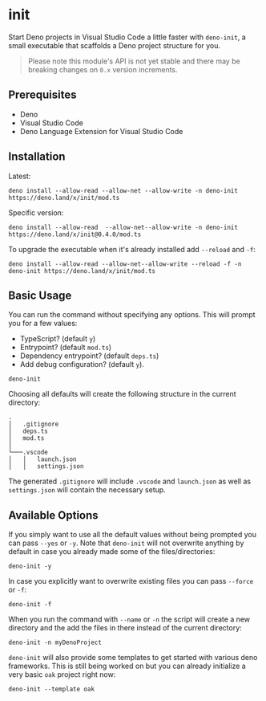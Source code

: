 # init

Start Deno projects in Visual Studio Code a little faster with `deno-init`, a small executable that scaffolds a Deno project structure for you.

> Please note this module's API is not yet stable and there may be breaking changes on `0.x` version increments.

## Prerequisites
- Deno
- Visual Studio Code
- Deno Language Extension for Visual Studio Code

## Installation
Latest:
```
deno install --allow-read --allow-net --allow-write -n deno-init https://deno.land/x/init/mod.ts
```
Specific version:
```
deno install --allow-read  --allow-net--allow-write -n deno-init https://deno.land/x/init@0.4.0/mod.ts
```

To upgrade the executable when it's already installed add `--reload` and `-f`:
```
deno install --allow-read --allow-net--allow-write --reload -f -n deno-init https://deno.land/x/init/mod.ts
```

## Basic Usage
You can run the command without specifying any options. This will prompt you for a few values:
* TypeScript? (default `y`)
* Entrypoint? (default `mod.ts`)
* Dependency entrypoint? (default `deps.ts`) 
* Add debug configuration? (default `y`).

```
deno-init
```

Choosing all defaults will create the following structure in the current directory:
```
.
│   .gitignore
│   deps.ts  
│   mod.ts
│
└───.vscode
│   │   launch.json
│   │   settings.json
```

The generated `.gitignore` will include `.vscode` and `launch.json` as well as `settings.json` will contain the necessary setup.

## Available Options
If you simply want to use all the default values without being prompted you can pass `--yes` or `-y`. Note that `deno-init` will not overwrite anything by default in case you already made some of the files/directories:
```
deno-init -y
```

In case you explicitly want to overwrite existing files you can pass `--force` or `-f`:
```
deno-init -f
```

When you run the command with `--name` or `-n` the script will create a new directory and the add the files in there instead of the current directory:
```
deno-init -n myDenoProject
```

`deno-init` will also provide some templates to get started with various deno frameworks. This is still being worked on but you can already initialize a very basic `oak` project right now:
```
deno-init --template oak
```
